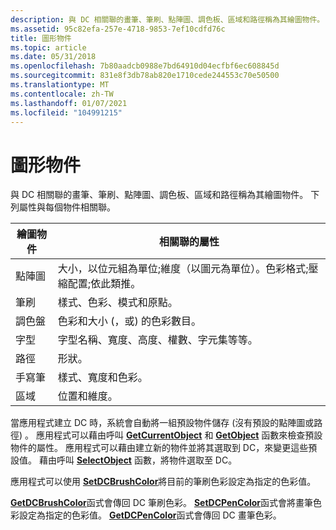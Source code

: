```yaml
---
description: 與 DC 相關聯的畫筆、筆刷、點陣圖、調色板、區域和路徑稱為其繪圖物件。 下列屬性與每個物件相關聯。
ms.assetid: 95c82efa-257e-4718-9853-7ef10cdfd76c
title: 圖形物件
ms.topic: article
ms.date: 05/31/2018
ms.openlocfilehash: 7b80aadcb0988e7bd64910d04ecfbf6ec608845d
ms.sourcegitcommit: 831e8f3db78ab820e1710cede244553c70e50500
ms.translationtype: MT
ms.contentlocale: zh-TW
ms.lasthandoff: 01/07/2021
ms.locfileid: "104991215"
---
```

# <a name="graphic-objects"></a>圖形物件

與 DC 相關聯的畫筆、筆刷、點陣圖、調色板、區域和路徑稱為其繪圖物件。 下列屬性與每個物件相關聯。



| 繪圖物件 | 相關聯的屬性                                                               |
|----------------|-------------------------------------------------------------------------------------|
| 點陣圖         | 大小，以位元組為單位;維度（以圖元為單位）。色彩格式;壓縮配置;依此類推。 |
| 筆刷          | 樣式、色彩、模式和原點。                                                  |
| 調色盤        | 色彩和大小 (，或) 的色彩數目。                                              |
| 字型           | 字型名稱、寬度、高度、權數、字元集等等。                     |
| 路徑           | 形狀。                                                                              |
| 手寫筆            | 樣式、寬度和色彩。                                                            |
| 區域         | 位置和維度。                                                            |



 

當應用程式建立 DC 時，系統會自動將一組預設物件儲存 (沒有預設的點陣圖或路徑) 。 應用程式可以藉由呼叫 [**GetCurrentObject**](/windows/desktop/api/Wingdi/nf-wingdi-getcurrentobject) 和 [**GetObject**](/windows/desktop/api/Wingdi/nf-wingdi-getobject) 函數來檢查預設物件的屬性。 應用程式可以藉由建立新的物件並將其選取到 DC，來變更這些預設值。 藉由呼叫 [**SelectObject**](/windows/desktop/api/Wingdi/nf-wingdi-selectobject) 函數，將物件選取至 DC。

應用程式可以使用 [**SetDCBrushColor**](/windows/desktop/api/Wingdi/nf-wingdi-setdcbrushcolor)將目前的筆刷色彩設定為指定的色彩值。

[**GetDCBrushColor**](/windows/desktop/api/WinGdi/nf-wingdi-getdcbrushcolor)函式會傳回 DC 筆刷色彩。 [**SetDCPenColor**](/windows/desktop/api/Wingdi/nf-wingdi-setdcpencolor)函式會將畫筆色彩設定為指定的色彩值。 [**GetDCPenColor**](/windows/desktop/api/WinGdi/nf-wingdi-getdcpencolor)函式會傳回 DC 畫筆色彩。

 

 



